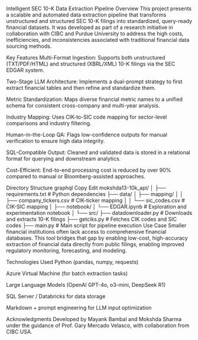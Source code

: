 Intelligent SEC 10-K Data Extraction Pipeline
Overview
This project presents a scalable and automated data extraction pipeline that transforms unstructured and structured SEC 10-K filings into standardized, query-ready financial datasets. It was developed as part of a research initiative in collaboration with CIBC and Purdue University to address the high costs, inefficiencies, and inconsistencies associated with traditional financial data sourcing methods.

Key Features
Multi-Format Ingestion: Supports both unstructured (TXT/PDF/HTML) and structured (XBRL/XML) 10-K filings via the SEC EDGAR system.

Two-Stage LLM Architecture: Implements a dual-prompt strategy to first extract financial tables and then refine and standardize them.

Metric Standardization: Maps diverse financial metric names to a unified schema for consistent cross-company and multi-year analysis.

Industry Mapping: Uses CIK-to-SIC code mapping for sector-level comparisons and industry filtering.

Human-in-the-Loop QA: Flags low-confidence outputs for manual verification to ensure high data integrity.

SQL-Compatible Output: Cleaned and validated data is stored in a relational format for querying and downstream analytics.

Cost-Efficient: End-to-end processing cost is reduced by over 90% compared to manual or Bloomberg-assisted approaches.

Directory Structure
graphql
Copy
Edit
mokshda13-10k_api/
│
├── requirements.txt                # Python dependencies
├── data/
│   ├── mapping/
│   │   ├── company_tickers.csv    # CIK-ticker mapping
│   │   └── sic_codes.csv          # CIK-SIC mapping
│
├── notebook/
│   └── EDGAR.ipynb                # Exploration and experimentation notebook
│
└── src/
    ├── datadownloader.py          # Downloads and extracts 10-K filings
    ├── getciks.py                 # Fetches CIK codes and SIC codes
    ├── main.py                    # Main script for pipeline execution
Use Case
Smaller financial institutions often lack access to comprehensive financial databases. This tool bridges that gap by enabling low-cost, high-accuracy extraction of financial data directly from public filings, enabling improved regulatory monitoring, forecasting, and modeling.

Technologies Used
Python (pandas, numpy, requests)

Azure Virtual Machine (for batch extraction tasks)

Large Language Models (OpenAI GPT-4o, o3-mini, DeepSeek R1)

SQL Server / Databricks for data storage

Markdown + prompt engineering for LLM input optimization

Acknowledgments
Developed by Mayank Bambal and Mokshda Sharma under the guidance of Prof. Gary Mercado Velasco, with collaboration from CIBC USA.

